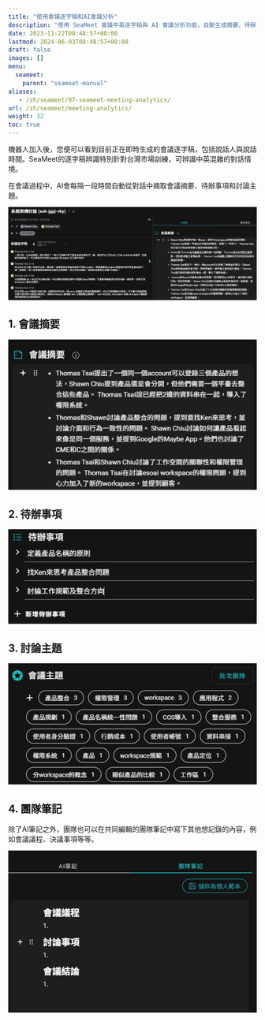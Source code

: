 ```yaml
---
title: "使用會議逐字稿和AI會議分析"
description: "使用 SeaMeet 會議中英逐字稿與 AI 會議分析功能，自動生成摘要、待辦事項、會議議程、決議事項與討論主題等等。"
date: 2023-11-22T08:48:57+00:00
lastmod: 2024-06-03T08:48:57+00:00
draft: false
images: []
menu:
  seameet:
    parent: "seameet-manual"
aliases:
   - /zh/seameet/07-seameet-meeting-analytics/
url: /zh/seameet/meeting-analytics/
weight: 32
toc: true
---
```



機器人加入後，您便可以看到目前正在即時生成的會議逐字稿，包括說話人與說話時間。SeaMeet的逐字稿辨識特別針對台灣市場訓練，可辨識中英混雜的對話情境。

在會議過程中，AI會每隔一段時間自動從對話中摘取會議摘要、待辦事項和討論主題。

<center>
<img src="/images/seameet-zh/SeaMeet會議記錄.png" alt="SeaMeet會議記錄"/>
</center>

## 1. 會議摘要

<center>
<img src="/images/seameet-zh/SeaMeet會議摘要.png" alt="SeaMeet會議摘要"/>
</center>

## 2. 待辦事項

<center>
<img src="/images/seameet-zh/SeaMeet待辦事項.png" alt="SeaMeet待辦事項"/>
</center>

## 3. 討論主題

<center>
<img src="/images/seameet-zh/SeaMeet討論主題.png" alt="SeaMeet討論主題"/>
</center>

## 4. 團隊筆記

除了AI筆記之外，團隊也可以在共同編輯的團隊筆記中寫下其他想記錄的內容，例如會議議程、決議事項等等。

<center>
<img src="/images/seameet-zh/SeaMeet團隊筆記.png" alt="SeaMeet團隊筆記"/>
</center>
